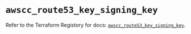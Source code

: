 # `awscc_route53_key_signing_key`

Refer to the Terraform Registory for docs: [`awscc_route53_key_signing_key`](https://registry.terraform.io/providers/hashicorp/awscc/0.70.0/docs/resources/route53_key_signing_key).
